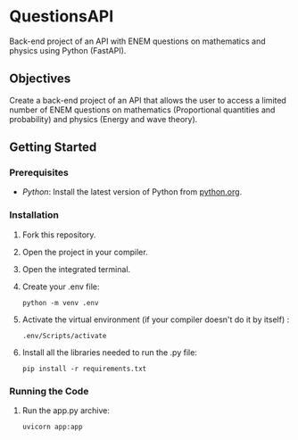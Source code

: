 # QuestionsAPI

Back-end project of an API with ENEM questions on mathematics and physics using Python (FastAPI).

## Objectives

Create a back-end project of an API that allows the user to access a limited number of ENEM questions on mathematics (Proportional quantities and probability) and physics (Energy and wave theory).

## Getting Started

### Prerequisites

- *Python*: Install the latest version of Python from [python.org](https://www.python.org/).

### Installation

1. Fork this repository.
   
2. Open the project in your compiler.
   
3. Open the integrated terminal.
   
4. Create your .env file:
   
   ```
   python -m venv .env
   ```
   
5. Activate the virtual environment (if your compiler doesn't do it by itself) :

   ```
   .env/Scripts/activate
   ```
   
6. Install all the libraries needed to run the .py file:

   ```
   pip install -r requirements.txt
   ```

### Running the Code

1. Run the app.py archive:

   ```
   uvicorn app:app
   ```
